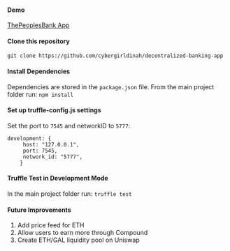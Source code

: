 #### Demo

[ThePeoplesBank App](https://gringotts-defi.vercel.app/)

#### Clone this repository

`git clone https://github.com/cybergirldinah/decentralized-banking-app`

#### Install Dependencies

Dependencies are stored in the `package.json` file. From the main project folder run:
`npm install`

#### Set up truffle-config.js settings

Set the port to `7545` and networkID to `5777`:

```
development: {
     host: "127.0.0.1",
     port: 7545,
     network_id: "5777",
    }
```

#### Truffle Test in Development Mode

In the main project folder run:
`truffle test`

#### Future Improvements

1. Add price feed for ETH
2. Allow users to earn more through Compound
3. Create ETH/GAL liquidity pool on Uniswap
